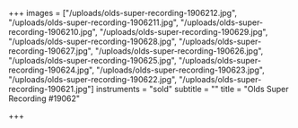 +++
images = ["/uploads/olds-super-recording-1906212.jpg", "/uploads/olds-super-recording-1906211.jpg", "/uploads/olds-super-recording-1906210.jpg", "/uploads/olds-super-recording-190629.jpg", "/uploads/olds-super-recording-190628.jpg", "/uploads/olds-super-recording-190627.jpg", "/uploads/olds-super-recording-190626.jpg", "/uploads/olds-super-recording-190625.jpg", "/uploads/olds-super-recording-190624.jpg", "/uploads/olds-super-recording-190623.jpg", "/uploads/olds-super-recording-190622.jpg", "/uploads/olds-super-recording-190621.jpg"]
instruments = "sold"
subtitle = ""
title = "Olds Super Recording #19062"

+++
